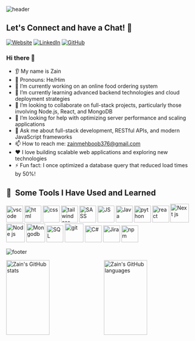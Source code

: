 ![header](https://capsule-render.vercel.app/api?type=waving&color=gradient&height=100&section=header&text=Hello!&fontSize=50&fontColor=fff)

## Let's Connect and have a Chat! 💬

[![Website](https://img.shields.io/badge/Website-000000?style=for-the-badge&logo=web&logoColor=white)]([https://yourwebsite.com](https://rainbow-tulumba-752caa.netlify.app/))
[![LinkedIn](https://img.shields.io/badge/LinkedIn-0077B5?style=for-the-badge&logo=linkedin&logoColor=white)]([https://linkedin.com/in/yourprofile](https://www.linkedin.com/in/zain-ul-abdin-676a12277?utm_source=share&utm_campaign=share_via&utm_content=profile&utm_medium=android_app))
[![GitHub](https://img.shields.io/badge/GitHub-100000?style=for-the-badge&logo=github&logoColor=white)](https://github.com/Zain523)

### Hi there 👋
* 👂 My name is Zain
* 👨 Pronouns: He/Him
* 🔭 I’m currently working on an online food ordering system
* 🌱 I’m currently learning advanced backend technologies and cloud deployment strategies
* 🤝 I’m looking to collaborate on full-stack projects, particularly those involving Node.js, React, and MongoDB
* 🤔 I’m looking for help with optimizing server performance and scaling applications
* 💬 Ask me about full-stack development, RESTful APIs, and modern JavaScript frameworks
* 📫 How to reach me: zainmehboob376@gmail.com
* ❤️ I love building scalable web applications and exploring new technologies
* ⚡ Fun fact: I once optimized a database query that reduced load times by 50%!

<h2> 🚀 &nbsp;Some Tools I Have Used and Learned</h2>
<p align="left">
<img src="https://cdn.jsdelivr.net/gh/devicons/devicon/icons/vscode/vscode-original.svg" alt="vscode" width="45" height="45"/>
<img src="https://cdn.jsdelivr.net/gh/devicons/devicon@latest/icons/html5/html5-original.svg" alt="html" width="45" height="45"/>
<img src="https://cdn.jsdelivr.net/gh/devicons/devicon@latest/icons/css3/css3-original.svg" alt="css" width="45" height="45" />
<img src="https://cdn.jsdelivr.net/gh/devicons/devicon@latest/icons/tailwindcss/tailwindcss-original.svg" alt="tailwind css" width="45" height="45" />
<img src="https://cdn.jsdelivr.net/gh/devicons/devicon@latest/icons/sass/sass-original.svg" alt="SASS" width="45" height="45" />
<img src="https://cdn.jsdelivr.net/gh/devicons/devicon@latest/icons/javascript/javascript-original.svg" alt="JS" width="45" height="45" />
<img src="https://cdn.jsdelivr.net/gh/devicons/devicon@latest/icons/java/java-original.svg" alt="Java" width="45" height="45" />
<img src="https://cdn.jsdelivr.net/gh/devicons/devicon@latest/icons/python/python-original.svg" alt="python" width="45" height="45" />
<img src="https://cdn.jsdelivr.net/gh/devicons/devicon@latest/icons/react/react-original-wordmark.svg" alt="react" width="45" height="45" />
<img src="https://cdn.jsdelivr.net/gh/devicons/devicon@latest/icons/nextjs/nextjs-original.svg" alt="Next js" width="50" height="50"/>
<img src="https://cdn.jsdelivr.net/gh/devicons/devicon@latest/icons/nodejs/nodejs-plain-wordmark.svg"  alt="Node js" width="50" height="50"/>
<img src="https://cdn.jsdelivr.net/gh/devicons/devicon@latest/icons/mongodb/mongodb-plain-wordmark.svg" alt="Mongodb" width="50" height="50" />
<img src="https://cdn.jsdelivr.net/gh/devicons/devicon@latest/icons/azuresqldatabase/azuresqldatabase-original.svg" alt="SQL" width="45" height="45" />
<img src="https://cdn.jsdelivr.net/gh/devicons/devicon@latest/icons/git/git-original-wordmark.svg" alt="git" width="50" height="50" />
<img src="https://cdn.jsdelivr.net/gh/devicons/devicon@latest/icons/csharp/csharp-original.svg" alt="C#" width="45" height="45"/>
<img src="https://cdn.jsdelivr.net/gh/devicons/devicon@latest/icons/jira/jira-original-wordmark.svg" alt="Jira" width="45" height="45"/>
<img src="https://cdn.jsdelivr.net/gh/devicons/devicon@latest/icons/npm/npm-original-wordmark.svg" alt="npm" width="45" height="45" />          
</p>

![footer](https://capsule-render.vercel.app/api?type=waving&color=gradient&height=100&section=footer)

<div style="display: flex; justify-content: space-between;">
  <!-- GitHub Stats Card -->
  <img src="https://github-readme-stats.vercel.app/api?username=Zain523&show_icons=true&theme=algolia" alt="Zain's GitHub stats" width="48%" height="200px" />

  <!-- GitHub Languages Card -->
  <img src="https://github-readme-stats.vercel.app/api/top-langs/?username=Zain523&layout=compact&theme=algolia" alt="Zain's GitHub languages" width="48%" height="200px" />
</div>
